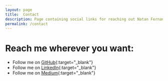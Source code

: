 ```yaml
---
layout: page
title:  Contact
description: Page containing social links for reaching out Natan Fernandes
permalink: /contact
---
```


# Reach me wherever you want:

- Follow me on [GitHub](https://github.com/natanFernandesDev/){:target="_blank"}
- Follow me on [LinkedIn](linkedin.com/in/natan-fernandes-209586185/){:target="_blank"}
- Follow me on [Medium](https://medium.com/@natangt11){:target="_blank"}